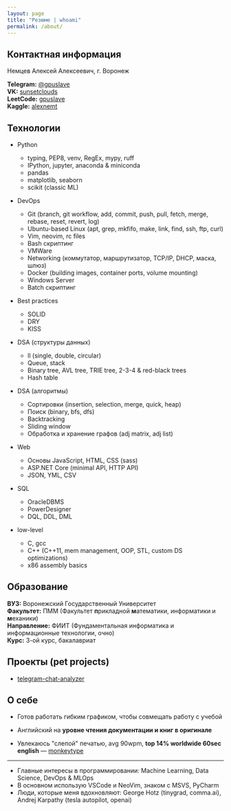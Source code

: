 ```yaml
---
layout: page
title: "Резюме | whoami"
permalink: /about/
---
```

## Контактная информация
Немцев Алексей Алексеевич, г. Воронеж  
  

**Telegram:** [@gpuslave](https://t.me/gpuslave)  
**VK:** [sunsetclouds](https://vk.com/sunsetclouds)  
**LeetCode:** [gpuslave](https://leetcode.com/gpuslave/)  
**Kaggle:** [alexnemt](https://www.kaggle.com/alexnemt)
<!-- **Habr-Career:** [whitedragonborn](https://career.habr.com/whitedragonborn)   -->
  

## Технологии

- Python
  - typing, PEP8, venv, RegEx, mypy, ruff
  - IPython, jupyter, anaconda & miniconda
  - pandas
  - matplotlib, seaborn
  - scikit (classic ML)

- DevOps
  - Git (branch, git workflow, add, commit, push, pull, fetch, merge, rebase, reset, revert, log)
  - Ubuntu-based Linux (apt, grep, mkfifo, make, link, find, ssh, ftp, curl)
  - Vim, neovim, rc files
  - Bash скриптинг
  - VMWare
  - Networking (коммутатор, маршрутизатор, TCP/IP, DHCP, маска, шлюз)
  - Docker (building images, container ports, volume mounting)
  - Windows Server
  - Batch скриптинг

- Best practices
  - SOLID
  - DRY
  - KISS

- DSA (структуры данных)
  - ll (single, double, circular)
  - Queue, stack
  - Binary tree, AVL tree, TRIE tree, 2-3-4 & red-black trees
  - Hash table

- DSA (алгоритмы)
  - Сортировки (insertion, selection, merge, quick, heap)
  - Поиск (binary, bfs, dfs)
  - Backtracking
  - Sliding window
  - Обработка и хранение графов (adj matrix, adj list)

- Web
  - Основы JavaScript, HTML, CSS (sass)
  - ASP.NET Core (minimal API, HTTP API)
  - JSON, YML, CSV

- SQL
  - OracleDBMS
  - PowerDesigner
  - DQL, DDL, DML

- low-level
  - C, gcc
  - C++ (C++11, mem management, OOP, STL, custom DS optimizations)
  - x86 assembly basics

<!-- - Math (university)
  - 1.5 года математического анализа 
  - 1 год алгебры
  - 1.5 года дискретной математики и мат логики
  - 1 год теории вероятностей и математической статистики
  - 0.5 года методов оптимизаций вычислений -->
    
## Образование
**ВУЗ:** Воронежский Государственный Университет \
**Факультет:** ПММ (Факультет **п**рикладной **м**атематики, информатики и **м**еханики) \
**Направление:** ФИИТ (Фундаментальная информатика и информационные технологии, очно) \
**Курс:** 3-ой курс, бакалавриат
  
## Проекты (pet projects)
- [telegram-chat-analyzer](https://github.com/gpuslave/telegram-chat-analyzer) 

## О себе
  
- Готов работать гибким графиком, чтобы совмещать работу с учебой  

- Английский на **уровне чтения документации и книг в оригинале**  

- Увлекаюсь "слепой" печатью, avg 90wpm, **top 14% worldwide 60sec english** — [monkeytype](https://monkeytype.com/profile/sunsetclouds.)  

---

- Главные интересы в программировании: Machine Learning, Data Science, DevOps & MLOps
- В основном использую VSCode и NeoVim, знаком с MSVS, PyCharm
- Люди, которые меня вдохновляют: George Hotz (tinygrad, comma.ai), Andrej Karpathy (tesla autopilot, openai) 

<!-- [jekyll][jekyll-organization] /
[jekyll-organization]: https://github.com/jekyll -->
